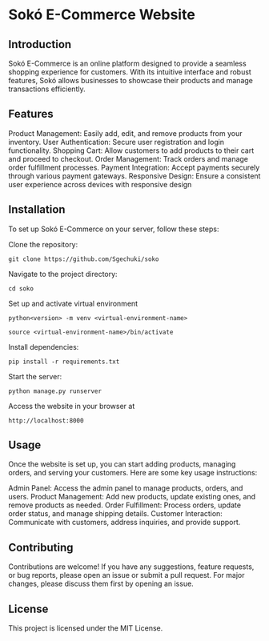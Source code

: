 # Sokó E-Commerce Website

## Introduction
Sokó E-Commerce is an online platform designed to provide a seamless shopping experience for customers. With its intuitive interface and robust features, Sokó allows businesses to showcase their products and manage transactions efficiently.

## Features
Product Management: Easily add, edit, and remove products from your inventory.
User Authentication: Secure user registration and login functionality.
Shopping Cart: Allow customers to add products to their cart and proceed to checkout.
Order Management: Track orders and manage order fulfillment processes.
Payment Integration: Accept payments securely through various payment gateways.
Responsive Design: Ensure a consistent user experience across devices with responsive design

## Installation
To set up Sokó E-Commerce on your server, follow these steps:

Clone the repository:

    git clone https://github.com/Sgechuki/soko

Navigate to the project directory:

    cd soko

Set up and activate virtual environment

    python<version> -m venv <virtual-environment-name>

    source <virtual-environment-name>/bin/activate

Install dependencies:

    pip install -r requirements.txt

Start the server:

    python manage.py runserver


Access the website in your browser at 

    http://localhost:8000

## Usage
Once the website is set up, you can start adding products, managing orders, and serving your customers. Here are some key usage instructions:

Admin Panel: Access the admin panel to manage products, orders, and users.
Product Management: Add new products, update existing ones, and remove products as needed.
Order Fulfillment: Process orders, update order status, and manage shipping details.
Customer Interaction: Communicate with customers, address inquiries, and provide support.

## Contributing
Contributions are welcome! If you have any suggestions, feature requests, or bug reports, please open an issue or submit a pull request. For major changes, please discuss them first by opening an issue.

## License
This project is licensed under the MIT License.
